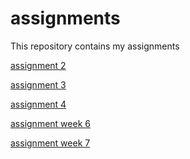 # assignments
This repository contains my assignments

[assignment 2](https://github.com/marisadegelder/assignments/blob/master/assignment2%20(2)%20(1).ipynb)

[assignment 3](https://github.com/marisadegelder/assignments/blob/master/assignment3%20(1).ipynb)

[assignment 4](https://github.com/marisadegelder/assignments/blob/master/assignment4%20(1).ipynb)

[assignment week 6](https://github.com/marisadegelder/assignments/blob/master/Graded_assignment1%20(1).ipynb)

[assignment week 7](https://github.com/marisadegelder/assignments/blob/master/Graded_assignment_2%20inleverversie.ipynb)
